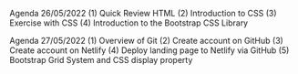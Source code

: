 Agenda 26/05/2022
(1) Quick Review HTML
(2) Introduction to CSS
(3) Exercise with CSS
(4) Introduction to the Bootstrap CSS Library


Agenda 27/05/2022
(1) Overview of Git
(2) Create account on GitHub
(3) Create account on Netlify
(4) Deploy landing page to Netlify via GitHub
(5) Bootstrap Grid System and CSS display property